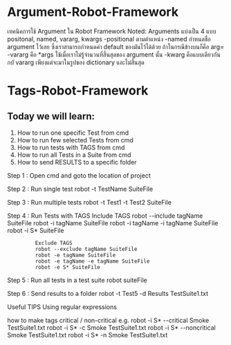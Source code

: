 # Argument-Robot-Framework
เทคนิคการใช้ Argument ใน Robot Framework
Noted: Arguments แบ่งเป็น 4 แบบ positonal, named, vararg, kwargs
-positional ตามตําแหน่ง
-named กําหนดชื่อ argument ไว้เลย ซึ่งเราสามารถกําหนดค่า default ของมันไว้ได้ด้วย ถ้าในกรณีข้างบนก็คือ arg= 
-vararg คือ *args ใช้เมื่อเราไม่รู้จํานวนที่สิ้นสุดของ argument นั้น
-kwarg คือแบบเดียวกันกบั vararg เพียงแต่จะมาในรูปของ dictionary และไม่สิ้นสุด

# Tags-Robot-Framework
Today we will learn:
------------------------------
1. How to run one specific Test from cmd
2. How to run few selected Tests from cmd
3. How to run tests with TAGS from cmd
4. How to run all Tests in a Suite from cmd
5. How to send RESULTS to a specific folder

Step 1 : Open cmd and goto the location of project 

Step 2 : Run single test
             robot -t TestName SuiteFile

Step 3 : Run multiple tests
             robot -t Test1 -t Test2 SuiteFile

Step 4 : Run Tests with TAGS
             Include TAGS
             robot --include tagName SuiteFile
             robot -i tagName SuiteFile
             robot -i tagName -i tagName SuiteFile
             robot -i S* SuiteFile

             Exclude TAGS
             robot --exclude tagName SuiteFile
             robot -e tagName SuiteFile
             robot -e tagName -e tagName SuiteFile
             robot -e S* SuiteFile

Step 5 : Run all tests in a test suite
             robot suiteFile

Step 6 : Send results to a folder
             robot -t Test5 -d Results TestSuite1.txt
            


Useful TIPS
Using regular expressions

how to make tags critical / non-critical
e.g.
robot -i S* --critical Smoke TestSuite1.txt
robot -i S* -c Smoke TestSuite1.txt
robot -i S* --noncritical Smoke TestSuite1.txt
robot -i S* -n Smoke TestSuite1.txt
